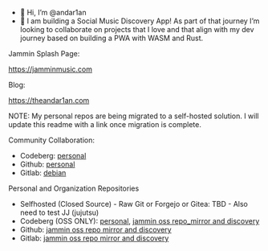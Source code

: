 - 👋 Hi, I’m @andar1an
- 💞️ I am building a Social Music Discovery App! As part of that journey I’m looking to collaborate on projects that I love and that align with my dev journey based on building a PWA with WASM and Rust.

Jammin Splash Page:

<https://jamminmusic.com>

Blog:

<https://theandar1an.com>

NOTE: My personal repos are being migrated to a self-hosted solution. I will update this readme with a link once migration is complete. 

Community Collaboration:
- Codeberg: [personal](https://codeberg.org/andar1an)
- Github: [personal](https://github.com/andar1an)
- Gitlab: [debian](https://salsa.debian.org/andar1an)

Personal and Organization Repositories
- Selfhosted (Closed Source) - Raw Git or Forgejo or Gitea: TBD - Also need to test JJ (jujutsu)
- Codeberg (OSS ONLY): [personal](https://codeberg.org/andar1an), [jammin oss repo_mirror and discovery](TBD)
- Github: [jammin oss repo mirror and discovery](TBD)
- Gitlab: [jammin oss repo mirror and discovery](TBD)

<!---
stephenandary/stephenandary is a ✨ special ✨ repository because its `README.md` (this file) appears on your GitHub profile.
You can click the Preview link to take a look at your changes.
--->
